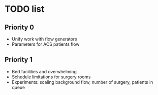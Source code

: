 # TODO list

## Priority 0

- Unify work with flow generators 
- Parameters for ACS patients flow

## Priority 1 

- Bed facilities and overwhelming
- Schedule limitations for surgery rooms
- Experiments: scaling background flow, number of surgery, patients in queue